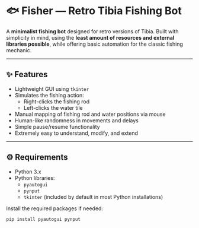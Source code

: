 # 🐟 Fisher — Retro Tibia Fishing Bot

A **minimalist fishing bot** designed for retro versions of Tibia. Built with simplicity in mind, using the **least amount of resources and external libraries possible**, while offering basic automation for the classic fishing mechanic.

---

## ✨ Features

- Lightweight GUI using `tkinter`
- Simulates the fishing action:
  - Right-clicks the fishing rod
  - Left-clicks the water tile
- Manual mapping of fishing rod and water positions via mouse
- Human-like randomness in movements and delays
- Simple pause/resume functionality
- Extremely easy to understand, modify, and extend

---

## ⚙️ Requirements

- Python 3.x
- Python libraries:
  - `pyautogui`
  - `pynput`
  - `tkinter` (included by default in most Python installations)

Install the required packages if needed:

```bash
pip install pyautogui pynput

